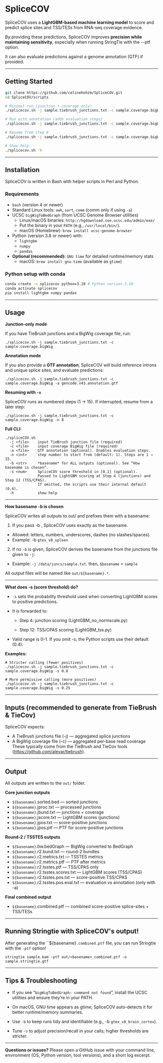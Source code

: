# SpliceCOV

SpliceCOV uses a **LightGBM-based machine learning model** to score and predict splice sites and TSS/TESs from RNA-seq coverage evidence.

By providing these predictions, SpliceCOV improves **precision while maintaining sensitivity**, especially when running StringTie with the --ptf option.

It can also evaluate predictions against a genome annotation (GTF) if provided.

---

## Getting Started

```bash
git clone https://github.com/celinehohzm/SpliceCOV.git
cd SpliceCOV/scripts

# Minimal run (junction + coverage only)
./splicecov.sh -j sample.tiebrush_junctions.txt -c sample.coverage.bigWig

# Run with annotation (adds evaluation steps)
./splicecov.sh -j sample.tiebrush_junctions.txt -c sample.coverage.bigWig -a gencode.v43.annotation.gtf

# Resume from step 8
./splicecov.sh -j sample.tiebrush_junctions.txt -c sample.coverage.bigWig -n 8

# Show help
./splicecov.sh -h
```

---
## Installation

SpliceCOV is written in Bash with helper scripts in Perl and Python.

### Requirements

- `bash` (version 4 or newer)
- Standard Linux tools: `awk`, `sort`, `comm` (comm only if using `-a`)
- UCSC `bigWigToBedGraph` (from UCSC Genome Browser utilities)
  - Linux/macOS binaries: `http://hgdownload.soe.ucsc.edu/admin/exe/`
  - Put the binary in your `PATH` (e.g., `/usr/local/bin/`).
  - macOS (Homebrew): `brew install ucsc-genome-browser`
- Python (version 3.8 or newer) with:
  - `lightgbm`
  - `numpy`
  - `pandas`
- **Optional (recommended):** `GNU time` for detailed runtime/memory stats  
  - macOS: `brew install gnu-time` (available as `gtime`)

### Python setup with conda

```bash
conda create -n splicecov python=3.10 # Python version 3.10
conda activate splicecov
pip install lightgbm numpy pandas
```

---
## Usage
**Junction-only mode**

If you have TieBrush junctions and a BigWig coverage file, run:

`./splicecov.sh -j sample.tiebrush_junctions.txt -c sample.coverage.bigWig`

**Annotation mode**

If you also provide a **GTF annotation**, SpliceCOV will build reference introns and unique splice sites, and evaluate predictions:

`./splicecov.sh -j sample.tiebrush_junctions.txt -c sample.coverage.bigWig -a gencode.v43.annotation.gtf`

**Resuming with `-n`**

SpliceCOV runs as numbered steps (1 → 15).
If interrupted, resume from a later step:

`./splicecov.sh -j sample.tiebrush_junctions.txt -c sample.coverage.bigWig -n 8`

**Full CLI:**
```
./spliceCOV.sh
  -j <file>    input TieBrush junction file (required)
  -c <file>    input coverage BigWig file (required)
  -a <file>    GTF annotation (optional). Enables evaluation steps.
  -n <int>     step number to start from (default: 1). Steps are 1 → 15.
  -b <str>     *basename* for ALL outputs (optional). See “How basename is chosen”.
  -s <num>     SpliceCOV score threshold in [0,1] (optional).
               Passed to LightGBM scoring at Step 4 (junctions) and Step 12 (TSS/CPAS).
               If omitted, the scripts use their internal default (0.4).
  -h           show help
```

---

**How basename -b is chosen**

SpliceCOV writes all outputs to out/ and prefixes them with a basename:

1. If you pass -b <name>, SpliceCOV uses exactly <name> as the basename.
   
- Allowed: letters, numbers, underscores, dashes (no slashes/spaces).
- Example: -b `gtex_v8_spleen`

2. If no `-b` is given, SpliceCOV derives the basename from the junctions file given to `-j`:

- Example: `-j /data/juncs/sample.txt`. then, `$basename` = `sample`

All output files will be named like `out/${basename}.*`.


---
**What does -s (score threshold) do?**

- `-s` sets the probability threshold used when converting LightGBM scores to positive predictions.

- It is forwarded to:

  - Step 4: junction scoring (LightGBM_no_normscale.py)

  - Step 12: TSS/CPAS scoring (LightGBM_tss.py)

- Valid range is 0–1. If you omit -s, the Python scripts use their default (0.4).


**Examples:**
```
# Stricter calling (fewer positives)
./splicecov.sh -j sample.tiebrush_junctions.txt -c sample.coverage.bigWig -s 0.8

# More permissive calling (more positives)
./splicecov.sh -j sample.tiebrush_junctions.txt -c sample.coverage.bigWig -s 0.25
```

---
## Inputs (recommended to generate from TieBrush & TieCov)

SpliceCOV expects:
- A TieBrush junctions file (-j) — aggregated splice junctions
- A BigWig coverage file (-c) — aggregated per-base read coverage
These typically come from the TieBrush and TieCov tools (https://github.com/alevar/tiebrush).

---
## Output 
All outputs are written to the `out/` folder.

**Core junction outputs**

- `${basename}`.sorted.bed — sorted junctions
- `${basename}`.jproc.txt — processed junctions
- `${basename}`.jbund.txt — junctions + coverage
- `${basename}`.jscore.txt — LightGBM scores (junctions)
- `${basename}`.jpos.txt — score-positive junctions
- `${basename}`.jpos.ptf — PTF for score-positive junctions

**Round-2 / TSSTES outputs**

- `${basename}`.bw.bedGraph — BigWig converted to BedGraph
- `${basename}`.r2.bund.txt — round-2 bundles
- `${basename}`.r2.metrics.txt — TSSTES metrics
- `${basename}`.r2.metrics.ptf — PTF after metrics
- `${basename}`.r2.tsstes.ptf — TSS/CPAS only
- `${basename}`.r2.tsstes.scores.txt — LightGBM scores (TSS/CPAS)
- `${basename}`.r2.tsstes.pos.txt — score-positive TSS/CPAS
- `${basename}`.r2.tsstes.pos.eval.txt — evaluation vs annotation (only with -a)

**Final combined output**

- `${basename}`.combined.ptf — combined score-positive splice-sites + TSS/TESs


---
## Running Stringtie with SpliceCOV's output!

After generating the ``${basename}`.combined.ptf` file, you can run Stringtie with the `-ptf` option!

`stringtie sample.bam -ptf out/<basename>_combined.ptf -o sample.stringtie.gtf `

--- 
## Tips & Troubleshooting

- If you see “`bigWigToBedGraph: command not found`”, install the UCSC utilities and ensure they’re in your PATH.

- On macOS, GNU time appears as gtime; SpliceCOV auto-detects it for better runtime/memory summaries.

- Use `-b` to keep runs tidy and identifiable (e.g., -b `gtex_v8_brain_cortex`).

- Tune `-s` to adjust precision/recall in your calls; higher thresholds are stricter.

---
**Questions or issues?** Please open a GitHub issue with your command line, environment (OS, Python version, tool versions), and a short log excerpt.



